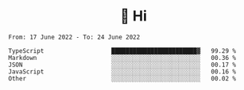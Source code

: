 <h1 align="center">👋 Hi</h1>
<!-- <h3 align="center">An enthusiastic frontend developer</h3> -->

<!--START_SECTION:waka-->

```text
From: 17 June 2022 - To: 24 June 2022

TypeScript                   ████████████████████████▓   99.29 %
Markdown                     ░░░░░░░░░░░░░░░░░░░░░░░░░   00.36 %
JSON                         ░░░░░░░░░░░░░░░░░░░░░░░░░   00.17 %
JavaScript                   ░░░░░░░░░░░░░░░░░░░░░░░░░   00.16 %
Other                        ░░░░░░░░░░░░░░░░░░░░░░░░░   00.02 %
```

<!--END_SECTION:waka-->
